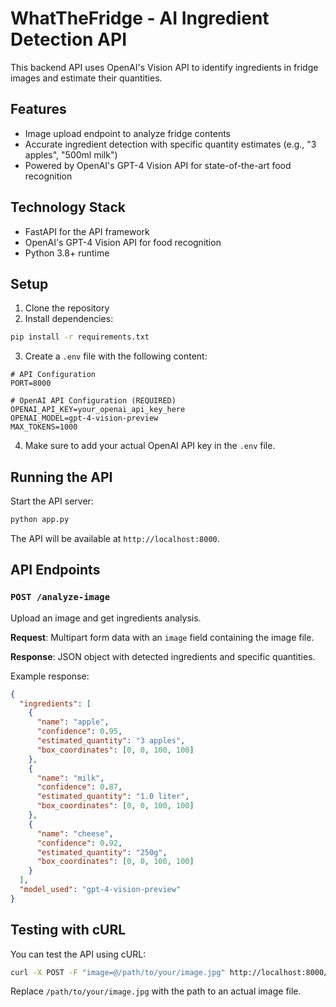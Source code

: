 # WhatTheFridge - AI Ingredient Detection API

This backend API uses OpenAI's Vision API to identify ingredients in fridge images and estimate their quantities.

## Features

- Image upload endpoint to analyze fridge contents
- Accurate ingredient detection with specific quantity estimates (e.g., "3 apples", "500ml milk")
- Powered by OpenAI's GPT-4 Vision API for state-of-the-art food recognition

## Technology Stack

- FastAPI for the API framework
- OpenAI's GPT-4 Vision API for food recognition
- Python 3.8+ runtime

## Setup

1. Clone the repository
2. Install dependencies:
```bash
pip install -r requirements.txt
```
3. Create a `.env` file with the following content:
```
# API Configuration
PORT=8000

# OpenAI API Configuration (REQUIRED)
OPENAI_API_KEY=your_openai_api_key_here
OPENAI_MODEL=gpt-4-vision-preview
MAX_TOKENS=1000
```

4. Make sure to add your actual OpenAI API key in the `.env` file.

## Running the API

Start the API server:

```bash
python app.py
```

The API will be available at `http://localhost:8000`.

## API Endpoints

### `POST /analyze-image`

Upload an image and get ingredients analysis.

**Request**: Multipart form data with an `image` field containing the image file.

**Response**: JSON object with detected ingredients and specific quantities.

Example response:
```json
{
  "ingredients": [
    {
      "name": "apple",
      "confidence": 0.95,
      "estimated_quantity": "3 apples",
      "box_coordinates": [0, 0, 100, 100]
    },
    {
      "name": "milk",
      "confidence": 0.87,
      "estimated_quantity": "1.0 liter",
      "box_coordinates": [0, 0, 100, 100]
    },
    {
      "name": "cheese",
      "confidence": 0.92,
      "estimated_quantity": "250g",
      "box_coordinates": [0, 0, 100, 100]
    }
  ],
  "model_used": "gpt-4-vision-preview"
}
```

## Testing with cURL

You can test the API using cURL:

```bash
curl -X POST -F "image=@/path/to/your/image.jpg" http://localhost:8000/analyze-image
```

Replace `/path/to/your/image.jpg` with the path to an actual image file. 